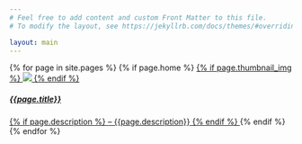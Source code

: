```yaml
---
# Feel free to add content and custom Front Matter to this file.
# To modify the layout, see https://jekyllrb.com/docs/themes/#overriding-theme-defaults

layout: main
---
```


<!-- <h2>Welcome!</h2> -->
<div class="tilelist">
  {% for page in site.pages %}
    {% if page.home %}
        <a href="{{ page.url | relative_url }}" class="tile icolumn">
            {% if page.thumbnail_img %}
              <img src="{{page.thumbnail_img}}" class="preview"/>
            {% endif %}
            <h5>{{page.title}}</h5>
            {% if page.description %}
              <span>– {{page.description}}</span>
            {% endif %}
        </a>
    {% endif %}
  {% endfor %}
</div>
